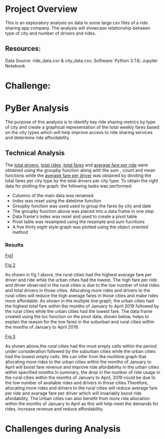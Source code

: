  # Project Overview
This is an exploratory analysis on data in some large csv files of a ride sharing app company. The analysis will showcase relationship between type of city and number of drivers and rides. 

## Resources:
Data Source: ride_data.csv & city_data.csv; Software: Python 3.7.6; Jupyter Notebook

# Challenge:
# PyBer Analysis
The purpose of this analysis is to identify key ride sharing metrics by type of city and create a graphical representation of the total weekly fares based on the city types which will help improve access to ride sharing services and determine ride affordability.
   ## Technical Analysis
  The [total drivers](https://github.com/femolyn1/PyBer_Analysis/commit/11c28c26eec3a73c17ddb678bb1126ff32b5a6c8#diff-8ca64d95e3c20e73e5f0833a72afef24L682-L684), [total rides](https://github.com/femolyn1/PyBer_Analysis/commit/11c28c26eec3a73c17ddb678bb1126ff32b5a6c8#diff-8ca64d95e3c20e73e5f0833a72afef24R656-R658) ,[total fares](https://github.com/femolyn1/PyBer_Analysis/commit/11c28c26eec3a73c17ddb678bb1126ff32b5a6c8#diff-8ca64d95e3c20e73e5f0833a72afef24L631-L632 ) and [average fare per ride](https://github.com/femolyn1/PyBer_Analysis/commit/11c28c26eec3a73c17ddb678bb1126ff32b5a6c8#diff-8ca64d95e3c20e73e5f0833a72afef24R707-R711) were obtained using the groupby function along with the sum , count and mean functions while the [average fare per driver](https://github.com/femolyn1/PyBer_Analysis/commit/11c28c26eec3a73c17ddb678bb1126ff32b5a6c8#diff-8ca64d95e3c20e73e5f0833a72afef24L733-L737 ) was obtained by dividing the total fares per city type by the total drivers per city type. To obtain the right data for plotting the graph, the following tasks was performed:
  * Columns of the main data was renamed
  * Index was reset using the datetime function
  * Groupby function was used used to group the fares by city and date 
  * The groupby function above was placed into a data frame in one step 
  * Data frame's index was reset and used to create a pivot table
  * Pivot table was resampled using the resample and sum fucntions 
  * A five thirty eight style graph was plotted using the object oriented method 
  ### Results
  
   [Fig1]()
   
   [Fig 2]()
   
   As shown in fig 1 above, the rural cities had the highest average fare per driver and ride while the urban cities had the lowest. The high fare per ride and driver observed in the rural cities is due to the low number of total rides and total drivers in those cities. Allocating more rides and drivers to the rural cities will reduce the high average fares in those cities and make rides more affordable. As shown in the multiple line graph, the urban cities had the highest total fare within the months of January to April 2019 followed by the rural cities while the urban cities had the lowest fare. The data frame created using the loc function on the pivot data, shown below, helps to explain the reason for the low fares in the suburban and rural cities within the months of January to April 2019.
   
   [Fig 3]()
 
  As shown above,the rural cities had the most empty cells within the period under consideration followed by the suburban cities while the urban cities had the lowest empty cells.  We can infer from the multiline graph that allocating more rides to the urban cities within the months of  January to April will boost fare revenue and improve ride afordability in the urban cities within specified months.In summary, the drop in the number of ride usage in the rural cities within the months of January to April, 2019 could be due to the low number of available rides and drivers in those cities.Therefore, allocating more rides and drivers to the rural cities will reduce average fare per ride and avarage fare per driver which will invariably boost ride afordability. The Urban cities can also benefit from more ride allocation within the months of January to April as this will help meet the demands for rides, increase revenue and reduce affordability.
  
# Challenges during Analysis

 
 
   
 
  



  

  
  
  
